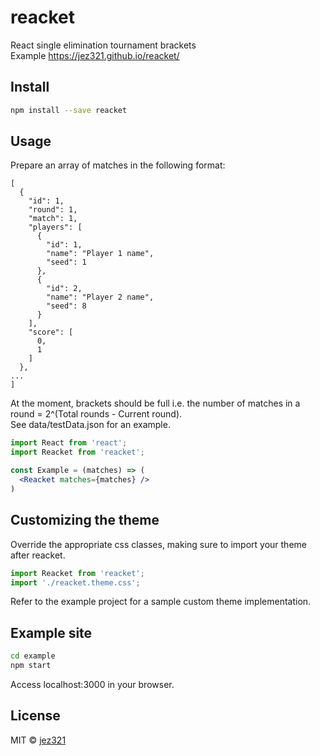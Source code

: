 # reacket

React single elimination tournament brackets  
Example https://jez321.github.io/reacket/

## Install

```bash
npm install --save reacket
```

## Usage

Prepare an array of matches in the following format:
```
[
  {
    "id": 1,
    "round": 1,
    "match": 1,
    "players": [
      {
        "id": 1,
        "name": "Player 1 name",
        "seed": 1
      },
      {
        "id": 2,
        "name": "Player 2 name",
        "seed": 8
      }
    ],
    "score": [
      0,
      1
    ]
  },
...
]
```
At the moment, brackets should be full i.e. the number of matches in a round = 2^(Total rounds - Current round).  
See data/testData.json for an example.

```jsx
import React from 'react';
import Reacket from 'reacket';

const Example = (matches) => (
  <Reacket matches={matches} />
)
```

## Customizing the theme

Override the appropriate css classes, making sure to import your theme after reacket.

```jsx
import Reacket from 'reacket';
import './reacket.theme.css';
```

Refer to the example project for a sample custom theme implementation.

## Example site

```bash
cd example
npm start
```
Access localhost:3000 in your browser.

## License

MIT © [jez321](https://github.com/jez321)
